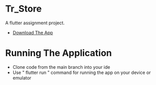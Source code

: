 # Tr_Store

A flutter assignment project.

- [Download The App](https://drive.google.com/file/d/1LjFneQspepFBOecGS_s-Gu22EE55YdCz/view?usp=sharing)


# Running The Application

- Clone code from the main branch into your ide
- Use " flutter run "  command for running the app on your device or emulator 

